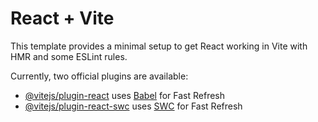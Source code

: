 # React + Vite

This template provides a minimal setup to get React working in Vite with HMR and some ESLint rules.
              
Currently, two official plugins are available:                                                                                
                      
- [@vitejs/plugin-react](https://github.com/vitejs/vite-plugin-react/blob/main/packages/plugin-react/README.md) uses [Babel](https://babeljs.io/) for Fast Refresh
- [@vitejs/plugin-react-swc](https://github.com/vitejs/vite-plugin-react-swc) uses [SWC](https://swc.rs/) for Fast Refresh
